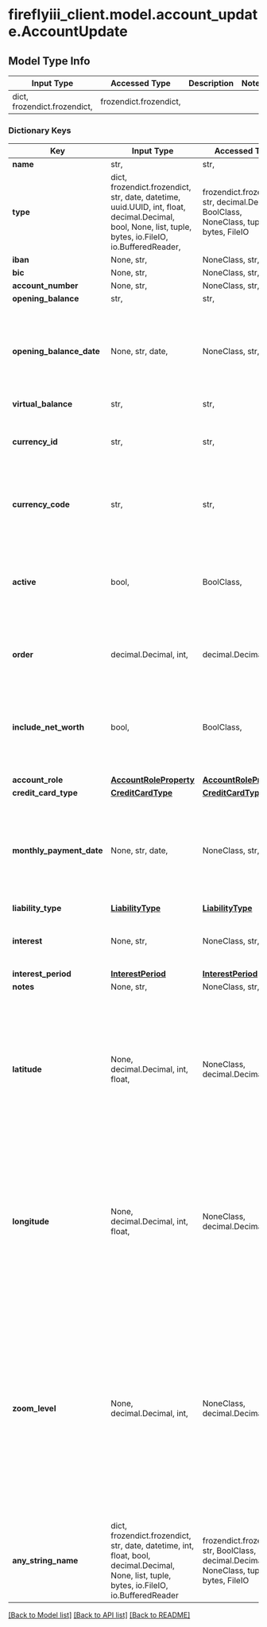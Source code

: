 # fireflyiii_client.model.account_update.AccountUpdate

## Model Type Info
Input Type | Accessed Type | Description | Notes
------------ | ------------- | ------------- | -------------
dict, frozendict.frozendict,  | frozendict.frozendict,  |  | 

### Dictionary Keys
Key | Input Type | Accessed Type | Description | Notes
------------ | ------------- | ------------- | ------------- | -------------
**name** | str,  | str,  |  | 
**type** | dict, frozendict.frozendict, str, date, datetime, uuid.UUID, int, float, decimal.Decimal, bool, None, list, tuple, bytes, io.FileIO, io.BufferedReader,  | frozendict.frozendict, str, decimal.Decimal, BoolClass, NoneClass, tuple, bytes, FileIO |  | 
**iban** | None, str,  | NoneClass, str,  |  | [optional] 
**bic** | None, str,  | NoneClass, str,  |  | [optional] 
**account_number** | None, str,  | NoneClass, str,  |  | [optional] 
**opening_balance** | str,  | str,  |  | [optional] 
**opening_balance_date** | None, str, date,  | NoneClass, str,  |  | [optional] value must conform to RFC-3339 full-date YYYY-MM-DD
**virtual_balance** | str,  | str,  |  | [optional] 
**currency_id** | str,  | str,  | Use either currency_id or currency_code. Defaults to the user&#x27;s default currency. | [optional] 
**currency_code** | str,  | str,  | Use either currency_id or currency_code. Defaults to the user&#x27;s default currency. | [optional] 
**active** | bool,  | BoolClass,  | If omitted, defaults to true. | [optional] if omitted the server will use the default value of True
**order** | decimal.Decimal, int,  | decimal.Decimal,  | Order of the account | [optional] value must be a 32 bit integer
**include_net_worth** | bool,  | BoolClass,  | If omitted, defaults to true. | [optional] if omitted the server will use the default value of True
**account_role** | [**AccountRoleProperty**](AccountRoleProperty.md) | [**AccountRoleProperty**](AccountRoleProperty.md) |  | [optional] 
**credit_card_type** | [**CreditCardType**](CreditCardType.md) | [**CreditCardType**](CreditCardType.md) |  | [optional] 
**monthly_payment_date** | None, str, date,  | NoneClass, str,  | Mandatory when the account_role is ccAsset. Moment at which CC payment installments are asked for by the bank. | [optional] value must conform to RFC-3339 full-date YYYY-MM-DD
**liability_type** | [**LiabilityType**](LiabilityType.md) | [**LiabilityType**](LiabilityType.md) |  | [optional] 
**interest** | None, str,  | NoneClass, str,  | Mandatory when type is liability. Interest percentage. | [optional] 
**interest_period** | [**InterestPeriod**](InterestPeriod.md) | [**InterestPeriod**](InterestPeriod.md) |  | [optional] 
**notes** | None, str,  | NoneClass, str,  |  | [optional] 
**latitude** | None, decimal.Decimal, int, float,  | NoneClass, decimal.Decimal,  | Latitude of the account&#x27;s location, if applicable. Can be used to draw a map. If omitted, the existing location will be kept. If submitted as NULL, the current location will be removed. | [optional] value must be a 64 bit float
**longitude** | None, decimal.Decimal, int, float,  | NoneClass, decimal.Decimal,  | Latitude of the account&#x27;s location, if applicable. Can be used to draw a map. If omitted, the existing location will be kept. If submitted as NULL, the current location will be removed. | [optional] value must be a 64 bit float
**zoom_level** | None, decimal.Decimal, int,  | NoneClass, decimal.Decimal,  | Zoom level for the map, if drawn. This to set the box right. Unfortunately this is a proprietary value because each map provider has different zoom levels. If omitted, the existing location will be kept. If submitted as NULL, the current location will be removed. | [optional] value must be a 32 bit integer
**any_string_name** | dict, frozendict.frozendict, str, date, datetime, int, float, bool, decimal.Decimal, None, list, tuple, bytes, io.FileIO, io.BufferedReader | frozendict.frozendict, str, BoolClass, decimal.Decimal, NoneClass, tuple, bytes, FileIO | any string name can be used but the value must be the correct type | [optional]

[[Back to Model list]](../../README.md#documentation-for-models) [[Back to API list]](../../README.md#documentation-for-api-endpoints) [[Back to README]](../../README.md)

